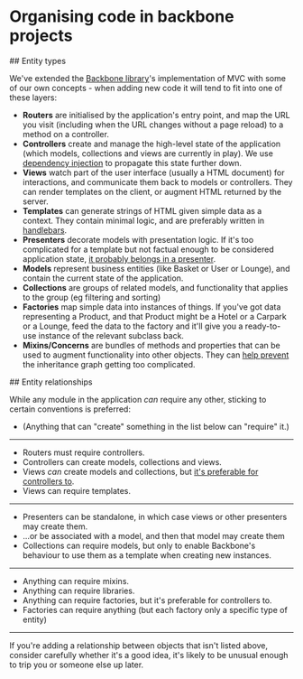# Organising code in backbone projects

## Entity types

We've extended the [Backbone library](http://backbonejs.org/)'s implementation of MVC with some of our own concepts - when adding new code it will tend to fit into one of these layers:

- **Routers** are initialised by the application's entry point, and map the URL you visit (including when the URL changes without a page reload) to a method on a controller.
- **Controllers** create and manage the high-level state of the application (which models, collections and views are currently in play). We use [dependency injection](/clientside-javascript-best-practices.mkd#do-use-dependency-injection) to propagate this state further down.
- **Views** watch part of the user interface (usually a HTML document) for interactions, and communicate them back to models or controllers. They can render templates on the client, or augment HTML returned by the server.
- **Templates** can generate strings of HTML given simple data as a context. They contain minimal logic, and are preferably written in [handlebars](http://handlebarsjs.com/).
- **Presenters** decorate models with presentation logic. If it's too complicated for a template but not factual enough to be considered application state, [it probably belongs in a presenter](/clientside-javascript-best-practices.mkd#do-transform-data-for-presentation-using-presenters).
- **Models** represent business entities (like Basket or User or Lounge), and contain the current state of the application.
- **Collections** are groups of related models, and functionality that applies to the group (eg filtering and sorting)
- **Factories** map simple data into instances of things. If you've got data representing a Product, and that Product might be a Hotel or a Carpark or a Lounge, feed the data to the factory and it'll give you a ready-to-use instance of the relevant subclass back.
- **Mixins/Concerns** are bundles of methods and properties that can be used to augment functionality into other objects. They can [help prevent](/clientside-javascript-best-practices.mkd#do-choose-between-using-composition-and-inheritance-carefully) the inheritance graph getting too complicated.

## Entity relationships

While any module in the application _can_ require any other, sticking to certain conventions is preferred:

- (Anything that can "create" something in the list below can "require" it.)

-----

- Routers must require controllers.
- Controllers can create models, collections and views.
- Views _can_ create models and collections, but [it's preferable for controllers to](/clientside-javascript-best-practices.mkd#do-use-controllers-to-set-up-instances).
- Views can require templates.

-----

- Presenters can be standalone, in which case views or other presenters may create them.
- ...or be associated with a model, and then that model may create them
- Collections can require models, but only to enable Backbone's behaviour to use them as a template when creating new instances.

-----

- Anything can require mixins.
- Anything can require libraries.
- Anything can require factories, but it's preferable for controllers to.
- Factories can require anything (but each factory only a specific type of entity)

-----

If you're adding a relationship between objects that isn't listed above, consider carefully whether it's a good idea, it's likely to be unusual enough to trip you or someone else up later.